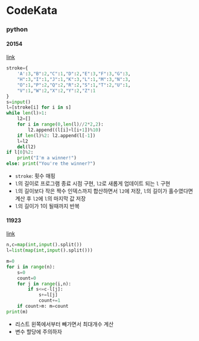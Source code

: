 # CodeKata
### python
#### 20154
[link](https://www.acmicpc.net/problem/20154)

```python
stroke={
    'A':3,"B":2,"C":1,"D":2,"E":3,"F":3,"G":3,
    "H":3,"I":1,"J":1,"K":3,"L":1,"M":3,"N":3,
    "O":1,"P":2,"Q":2,"R":2,"S":1,"T":2,"U":1,
    "V":1,"W":2,"X":2,"Y":2,"Z":1
}
s=input()
l=[stroke[i] for i in s]
while len(l)>1:
    l2=[]
    for i in range(0,len(l)//2*2,2):
        l2.append((l[i]+l[i+1])%10)
    if len(l)%2: l2.append(l[-1])
    l=l2
    del(l2)
if l[0]%2:
    print("I'm a winner!")
else: print("You're the winner?")
```
- `stroke`: 횟수 매핑
- `l`의 길이로 프로그램 종료 시점 구현, `l2`로 새롭게 업데이트 되는 `l` 구현
- `l`의 길이보다 작은 짝수 인덱스까지 합산하면서 `l2`에 저장, `l`의 길이가 홀수였다면 계산 후 `l2`에 `l`의 마지막 값 저장
- `l`의 길이가 1이 될때까지 반복

#### 11923
[link](https://www.acmicpc.net/problem/11923)
```python
n,c=map(int,input().split())
l=list(map(int,input().split()))

m=0
for i in range(n):
    s=0
    count=0
    for j in range(i,n):
        if s<=c-l[j]:
            s+=l[j]
            count+=1
    if count>m: m=count
print(m)
```
- 리스트 왼쪽에서부터 빼가면서 최대개수 계산
- 변수 할당에 주의하자